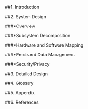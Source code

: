 ##1. Introduction

##2. System Design

###*Overview

###*Subsystem Decomposition

###*Hardware and Software Mapping

###*Persistent Data Management

###*Security/Privacy

##3. Detailed Design

##4. Glossary

##5. Appendix

##6. References
